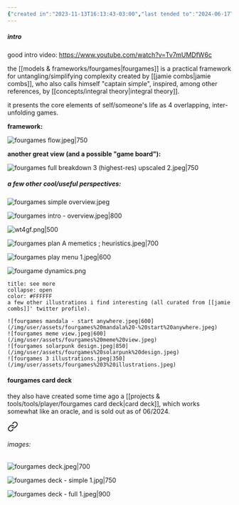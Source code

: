 ```yaml
---
{"created in":"2023-11-13T16:13:43-03:00","last tended to":"2024-06-17T19:57:52-03:00","dg-publish":true,"tags":["framework","player","🌿"],"aliases":["fourgame dynamics","4game dynamics","4games"],"permalink":"/models-and-frameworks/fourgames/","dgPassFrontmatter":true,"created":"2023-11-13T16:13:43.432-03:00","updated":"2024-06-17T20:46:48.542-03:00"}
---
```


##### intro

good intro video: https://www.youtube.com/watch?v=Tv7mUMDfW6c

the [[models & frameworks/fourgames\|fourgames]] is a practical framework for untangling/simplifying complexity created by [[jamie combs\|jamie combs]], who also calls himself "captain simple", inspired, among other references, by [[concepts/integral theory\|integral theory]].

it presents the core elements of self/someone's life as 4 overlapping, inter-unfolding games.

**framework:**

![fourgames flow.jpeg|750](/img/user/assets/fourgames%20flow.jpeg)

**another great view (and a possible "game board"):**

![fourgames full breakdown 3 (highest-res) upscaled 2.jpeg|750](/img/user/assets/fourgames%20full%20breakdown%203%20(highest-res)%20upscaled%202.jpeg)

##### a few other cool/useful perspectives:

![fourgames simple overview.jpeg](/img/user/images/models%20&%20frameworks/fourgames%20simple%20overview.jpeg)

![fourgames intro - overview.jpeg|800](/img/user/images/models%20&%20frameworks/fourgames%20intro%20-%20overview.jpeg)

![wt4gf.png|500](/img/user/assets/wt4gf.png)

![fourgames plan A memetics ; heuristics.jpeg|700](/img/user/images/models%20&%20frameworks/fourgames%20plan%20A%20memetics%20;%20heuristics.jpeg)

![fourgames play menu 1.jpeg|600](/img/user/assets/fourgames%20play%20menu%201.jpeg)

![fourgame dynamics.png](/img/user/images/models%20&%20frameworks/fourgame%20dynamics.png)

```ad-info
title: see more
collapse: open
color: #FFFFFF
a few other illustrations i find interesting (all curated from [[jamie combs]]' twitter profile).

![fourgames mandala - start anywhere.jpeg|600](/img/user/assets/fourgames%20mandala%20-%20start%20anywhere.jpeg)
![fourgames meme view.jpeg|600](/img/user/assets/fourgames%20meme%20view.jpeg)
![fourgames solarpunk design.jpeg|850](/img/user/assets/fourgames%20solarpunk%20design.jpeg)
![fourgames 3 illustrations.jpeg|350](/img/user/assets/fourgames%203%20illustrations.jpeg)
```

#### fourgames card deck

they also have created some time ago a [[projects & tools/tools/player/fourgames card deck\|card deck]], which works somewhat like an oracle, and is sold out as of 06/2024.


<div class="transclusion internal-embed is-loaded"><a class="markdown-embed-link" href="/projects-and-tools/tools/player/fourgames-card-deck/#images" aria-label="Open link"><svg xmlns="http://www.w3.org/2000/svg" width="24" height="24" viewBox="0 0 24 24" fill="none" stroke="currentColor" stroke-width="2" stroke-linecap="round" stroke-linejoin="round" class="svg-icon lucide-link"><path d="M10 13a5 5 0 0 0 7.54.54l3-3a5 5 0 0 0-7.07-7.07l-1.72 1.71"></path><path d="M14 11a5 5 0 0 0-7.54-.54l-3 3a5 5 0 0 0 7.07 7.07l1.71-1.71"></path></svg></a><div class="markdown-embed">



###### images:

![fourgames deck.jpeg|700](/img/user/assets/fourgames%20deck.jpeg)

![fourgames deck - simple 1.jpg|750](/img/user/assets/fourgames%20deck%20-%20simple%201.jpg)

![fourgames deck - full 1.jpeg|900](/img/user/assets/fourgames%20deck%20-%20full%201.jpeg)

</div></div>
